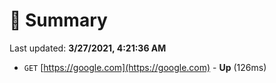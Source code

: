 # 📖 Summary
Last updated: **3/27/2021, 4:21:36 AM**

- `GET` [https://google.com](https://google.com) - **Up** (126ms)
